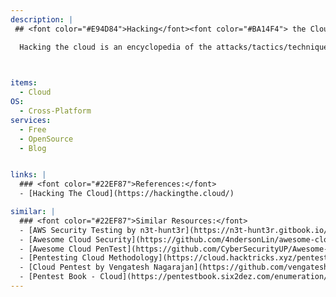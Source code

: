 ```yaml
---
description: |
 ## <font color="#E94D84">Hacking</font><font color="#BA14F4"> the Cloud</font>

  Hacking the cloud is an encyclopedia of the attacks/tactics/techniques that offensive security professionals can use on their next cloud exploitation adventure. The goal is to share this knowledge with the security community to better defend cloud native technologies.


 
items:
  - Cloud
OS:
  - Cross-Platform
services:
  - Free
  - OpenSource
  - Blog


links: |
  ### <font color="#22EF87">References:</font>
  - [Hacking The Cloud](https://hackingthe.cloud/)

similar: | 
  ### <font color="#22EF87">Similar Resources:</font>
  - [AWS Security Testing by n3t-hunt3r](https://n3t-hunt3r.gitbook.io/pentest-book/aws-security) 
  - [Awesome Cloud Security](https://github.com/4ndersonLin/awesome-cloud-security)
  - [Awesome Cloud PenTest](https://github.com/CyberSecurityUP/Awesome-Cloud-PenTest)
  - [Pentesting Cloud Methodology](https://cloud.hacktricks.xyz/pentesting-cloud/pentesting-cloud-methodology)
  - [Cloud Pentest by Vengatesh Nagarajan](https://github.com/vengatesh-nagarajan/Cloud-pentest)
  - [Pentest Book - Cloud](https://pentestbook.six2dez.com/enumeration/cloud)
---
```


